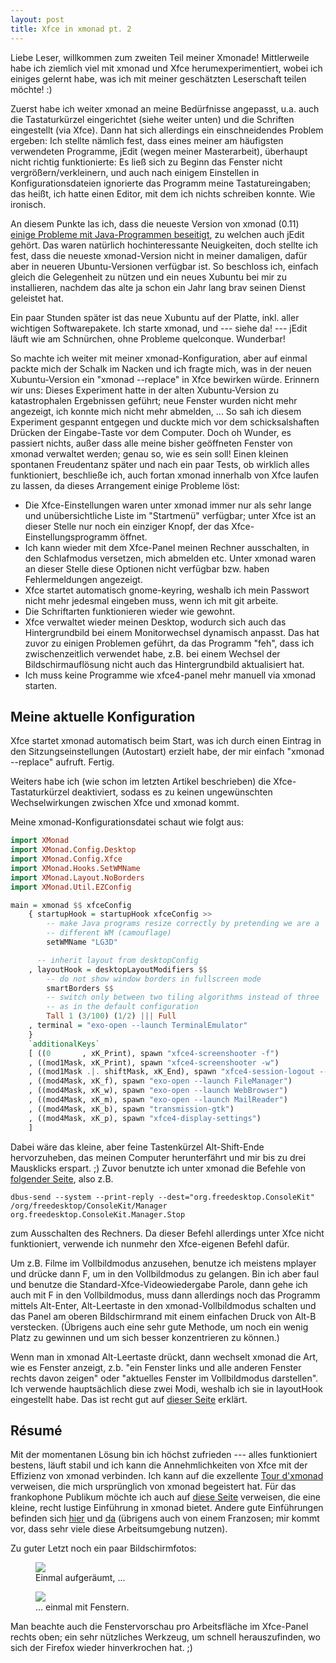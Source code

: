 ```yaml
---
layout: post
title: Xfce in xmonad pt. 2
---
```


Liebe Leser, willkommen zum zweiten Teil meiner Xmonade! Mittlerweile habe ich ziemlich viel mit xmonad und Xfce herumexperimentiert, wobei ich einiges gelernt habe, was ich mit meiner geschätzten Leserschaft teilen möchte! :)

Zuerst habe ich weiter xmonad an meine Bedürfnisse angepasst, u.a. auch die Tastaturkürzel eingerichtet (siehe weiter unten) und die Schriften eingestellt (via Xfce). Dann hat sich allerdings ein einschneidendes Problem ergeben: Ich stellte nämlich fest, dass eines meiner am häufigsten verwendeten Programme, jEdit (wegen meiner Masterarbeit), überhaupt nicht richtig funktionierte: Es ließ sich zu Beginn das Fenster nicht vergrößern/verkleinern, und auch nach einigem Einstellen in Konfigurationsdateien ignorierte das Programm meine Tastatureingaben; das heißt, ich hatte einen Editor, mit dem ich nichts schreiben konnte. Wie ironisch.

An diesem Punkte las ich, dass die neueste Version von xmonad (0.11) [einige Probleme mit Java-Programmen beseitigt](http://www.haskell.org/haskellwiki/Xmonad/Notable_changes_since_0.10), zu welchen auch jEdit gehört. Das waren natürlich hochinteressante Neuigkeiten, doch stellte ich fest, dass die neueste xmonad-Version nicht in meiner damaligen, dafür aber in neueren Ubuntu-Versionen verfügbar ist. So beschloss ich, einfach gleich die Gelegenheit zu nützen und ein neues Xubuntu bei mir zu installieren, nachdem das alte ja schon ein Jahr lang brav seinen Dienst geleistet hat.

Ein paar Stunden später ist das neue Xubuntu auf der Platte, inkl. aller wichtigen Softwarepakete. Ich starte xmonad, und --- siehe da! --- jEdit läuft wie am Schnürchen, ohne Probleme quelconque. Wunderbar!

So machte ich weiter mit meiner xmonad-Konfiguration, aber auf einmal packte mich der Schalk im Nacken und ich fragte mich, was in der neuen Xubuntu-Version ein "xmonad --replace" in Xfce bewirken würde. Erinnern wir uns: Dieses Experiment hatte in der alten Xubuntu-Version zu katastrophalen Ergebnissen geführt; neue Fenster wurden nicht mehr angezeigt, ich konnte mich nicht mehr abmelden, ... So sah ich diesem Experiment gespannt entgegen und duckte mich vor dem schicksalshaften Drücken der Eingabe-Taste vor dem Computer. Doch oh Wunder, es passiert nichts, außer dass alle meine bisher geöffneten Fenster von xmonad verwaltet werden; genau so, wie es sein soll! Einen kleinen spontanen Freudentanz später und nach ein paar Tests, ob wirklich alles funktioniert, beschließe ich, auch fortan xmonad innerhalb von Xfce laufen zu lassen, da dieses Arrangement einige Probleme löst:

- Die Xfce-Einstellungen waren unter xmonad immer nur als sehr lange und unübersichtliche Liste im "Startmenü" verfügbar; unter Xfce ist an dieser Stelle nur noch ein einziger Knopf, der das Xfce-Einstellungsprogramm öffnet.
- Ich kann wieder mit dem Xfce-Panel meinen Rechner ausschalten, in den Schlafmodus versetzen, mich abmelden etc. Unter xmonad waren an dieser Stelle diese Optionen nicht verfügbar bzw. haben Fehlermeldungen angezeigt.
- Xfce startet automatisch gnome-keyring, weshalb ich mein Passwort nicht mehr jedesmal eingeben muss, wenn ich mit git arbeite.
- Die Schriftarten funktionieren wieder wie gewohnt.
- Xfce verwaltet wieder meinen Desktop, wodurch sich auch das Hintergrundbild bei einem Monitorwechsel dynamisch anpasst. Das hat zuvor zu einigen Problemen geführt, da das Programm "feh", dass ich zwischenzeitlich verwendet habe, z.B. bei einem Wechsel der Bildschirmauflösung nicht auch das Hintergrundbild aktualisiert hat.
- Ich muss keine Programme wie xfce4-panel mehr manuell via xmonad starten.


Meine aktuelle Konfiguration
----------------------------

Xfce startet xmonad automatisch beim Start, was ich durch einen Eintrag in den Sitzungseinstellungen (Autostart) erzielt habe, der mir einfach "xmonad --replace" aufruft. Fertig.

Weiters habe ich (wie schon im letzten Artikel beschrieben) die Xfce-Tastaturkürzel deaktiviert, sodass es zu keinen ungewünschten Wechselwirkungen zwischen Xfce und xmonad kommt.

Meine xmonad-Konfigurationsdatei schaut wie folgt aus:

~~~ haskell
import XMonad
import XMonad.Config.Desktop
import XMonad.Config.Xfce
import XMonad.Hooks.SetWMName
import XMonad.Layout.NoBorders
import XMonad.Util.EZConfig

main = xmonad $$ xfceConfig
	{ startupHook = startupHook xfceConfig >>
	    -- make Java programs resize correctly by pretending we are a
	    -- different WM (camouflage)
	    setWMName "LG3D"

	  -- inherit layout from desktopConfig
	, layoutHook = desktopLayoutModifiers $$
	    -- do not show window borders in fullscreen mode
	    smartBorders $$
	    -- switch only between two tiling algorithms instead of three
	    -- as in the default configuration
	    Tall 1 (3/100) (1/2) ||| Full
	, terminal = "exo-open --launch TerminalEmulator"
	}
	`additionalKeys`
	[ ((0       , xK_Print), spawn "xfce4-screenshooter -f")
	, ((mod1Mask, xK_Print), spawn "xfce4-screenshooter -w")
	, ((mod1Mask .|. shiftMask, xK_End), spawn "xfce4-session-logout --halt")
	, ((mod4Mask, xK_f), spawn "exo-open --launch FileManager")
	, ((mod4Mask, xK_w), spawn "exo-open --launch WebBrowser")
	, ((mod4Mask, xK_m), spawn "exo-open --launch MailReader")
	, ((mod4Mask, xK_b), spawn "transmission-gtk")
	, ((mod4Mask, xK_p), spawn "xfce4-display-settings")
	]
~~~



Dabei wäre das kleine, aber feine Tastenkürzel Alt-Shift-Ende hervorzuheben, das meinen Computer herunterfährt und mir bis zu drei Mausklicks erspart. ;) Zuvor benutzte ich unter xmonad die Befehle von [folgender Seite](https://bbs.archlinux.org/viewtopic.php?id=127962), also z.B.

	dbus-send --system --print-reply --dest="org.freedesktop.ConsoleKit" /org/freedesktop/ConsoleKit/Manager org.freedesktop.ConsoleKit.Manager.Stop

zum Ausschalten des Rechners. Da dieser Befehl allerdings unter Xfce nicht funktioniert, verwende ich nunmehr den Xfce-eigenen Befehl dafür.

Um z.B. Filme im Vollbildmodus anzusehen, benutze ich meistens mplayer und drücke dann F, um in den Vollbildmodus zu gelangen. Bin ich aber faul und benutze die Standard-Xfce-Videowiedergabe Parole, dann gehe ich auch mit F in den Vollbildmodus, muss dann allerdings noch das Programm mittels Alt-Enter, Alt-Leertaste in den xmonad-Vollbildmodus schalten und das Panel am oberen Bildschirmrand mit einem einfachen Druck von Alt-B verstecken. (Übrigens auch eine sehr gute Methode, um noch ein wenig Platz zu gewinnen und um sich besser konzentrieren zu können.)

Wenn man in xmonad Alt-Leertaste drückt, dann wechselt xmonad die Art, wie es Fenster anzeigt, z.b. "ein Fenster links und alle anderen Fenster rechts davon zeigen" oder "aktuelles Fenster im Vollbildmodus darstellen". Ich verwende hauptsächlich diese zwei Modi, weshalb ich sie in layoutHook eingestellt habe. Das ist recht gut auf [dieser Seite](http://xmonad.org/xmonad-docs/xmonad-contrib/XMonad-Config-Desktop.html) erklärt.


Résumé
------

Mit der momentanen Lösung bin ich höchst zufrieden --- alles funktioniert bestens, läuft stabil und ich kann die Annehmlichkeiten von Xfce mit der Effizienz von xmonad verbinden. Ich kann auf die exzellente [Tour d'xmonad][Tour] verweisen, die mich ursprünglich von xmonad begeistert hat. Für das frankophone Publikum möchte ich auch auf [diese Seite](http://blog.fedora-fr.org/metal3d/post/Xmonad,-le-bureau-productif-orient%C3%A9-terminal) verweisen, die eine kleine, recht lustige Einführung in xmonad bietet. Andere gute Einführungen befinden sich [hier](http://www.nepherte.be/step-by-step-configuration-of-xmonad/) und [da](http://www.linuxandlife.com/2011/11/how-to-configure-xmonad-arch-linux.html) (übrigens auch von einem Franzosen; mir kommt vor, dass sehr viele diese Arbeitsumgebung nutzen).

Zu guter Letzt noch ein paar Bildschirmfotos:

<figure>
  <img src="$media$/clean.png">
  <figcaption>Einmal aufgeräumt, ...</figcaption>
</figure>

<figure>
  <img src="$media$/messy.png" />
  <figcaption>... einmal mit Fenstern.</figcaption>
</figure>

Man beachte auch die Fenstervorschau pro Arbeitsfläche im Xfce-Panel rechts oben; ein sehr nützliches Werkzeug, um schnell herauszufinden, wo sich der Firefox wieder hinverkrochen hat. ;)


[Tour]: http://xmonad.org/tour.html
